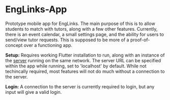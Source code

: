 # EngLinks-App

Prototype mobile app for EngLinks.  The main purpose of this is to allow students to match with tutors, along with a few other features.
Currently, there is an event calendar, a small settings page, and the ability for users to send/view tutor requests.  This is supposed to be more of a proof-of-concept over a functioning app.

**Setup:** Requires working Flutter installation to run, along with an instance of the [server](https://github.com/ebajec/EngLinks-App-Server) running on the same network. The server URL can be specified within the app while running, set to 'localhost' by default.  While not techincally required, most features will not do much without a connection to the server.

**Login:** A connection to the server is currently required to login, but any input will give a valid login. 



